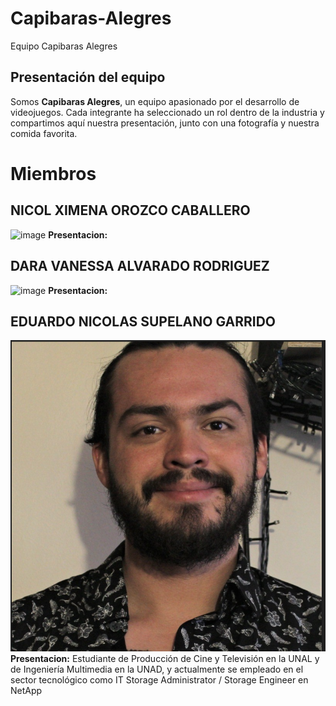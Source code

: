 # Capibaras-Alegres
Equipo Capibaras Alegres  

## Presentación del equipo  
Somos **Capibaras Alegres**, un equipo apasionado por el desarrollo de videojuegos. Cada integrante ha seleccionado un rol dentro de la industria y compartimos aquí nuestra presentación, junto con una fotografía y nuestra comida favorita. 

#  Miembros

## **NICOL XIMENA OROZCO CABALLERO**<br>
![image](https://github.com/user-attachments/assets/6a5fd467-f450-42ca-8638-f095a5f7b5f8)
**Presentacion:**

## **DARA VANESSA ALVARADO RODRIGUEZ**<br>
![image](https://github.com/user-attachments/assets/d8c63c99-f12d-4569-a00e-ab4330a83c80)
**Presentacion:**

## **EDUARDO NICOLAS SUPELANO GARRIDO**<br>
![image](https://github.com/vanessa10r/Capibaras-Alegres/raw/main/Eduardo.supelano/foto%20de%20perfil.png?raw=true)
**Presentacion:**
Estudiante de Producción de Cine y Televisión en la UNAL y de Ingeniería Multimedia en la UNAD, y actualmente se empleado en el sector tecnológico como IT Storage Administrator / Storage Engineer en NetApp
